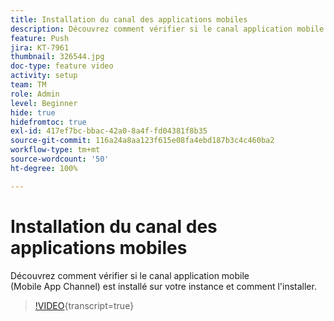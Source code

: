 ```yaml
---
title: Installation du canal des applications mobiles
description: Découvrez comment vérifier si le canal application mobile (Mobile App Channel) est installé sur votre instance et comment l'installer.
feature: Push
jira: KT-7961
thumbnail: 326544.jpg
doc-type: feature video
activity: setup
team: TM
role: Admin
level: Beginner
hide: true
hidefromtoc: true
exl-id: 417ef7bc-bbac-42a0-8a4f-fd04381f8b35
source-git-commit: 116a24a8aa123f615e08fa4ebd187b3c4c460ba2
workflow-type: tm+mt
source-wordcount: '50'
ht-degree: 100%

---
```


# Installation du canal des applications mobiles

Découvrez comment vérifier si le canal application mobile (Mobile App Channel) est installé sur votre instance et comment l&#39;installer.

>[!VIDEO](https://video.tv.adobe.com/v/326544?quality=12&learn=on){transcript=true}
